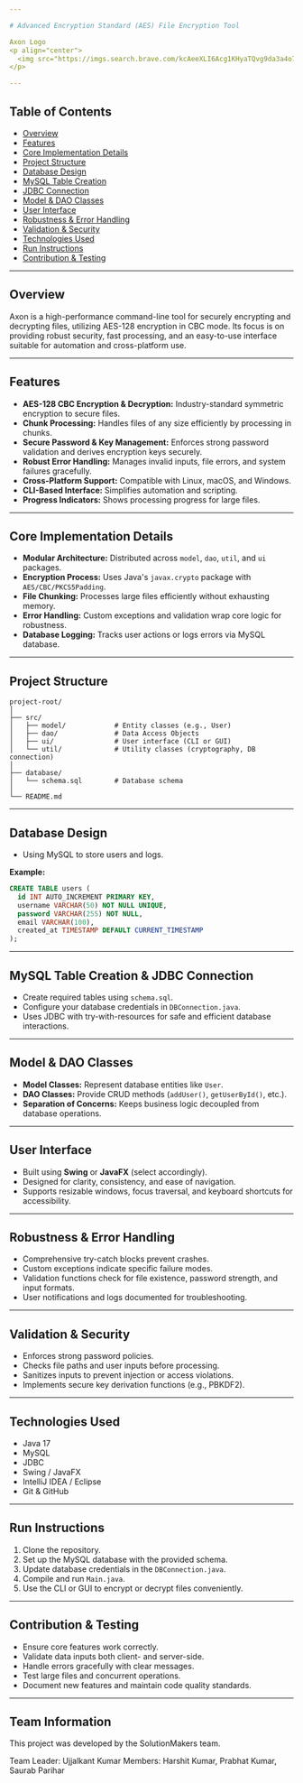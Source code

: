 ```yaml
---

# Advanced Encryption Standard (AES) File Encryption Tool

Axon Logo  
<p align="center">
  <img src="https://imgs.search.brave.com/kcAeeXLI6Acg1KHyaTQvg9da3a4o7pGvM2BWGGttsY0/rs:fit:500:0:0:0/g:ce/aHR0cHM6Ly9pbWdz/LnNlYXJjaC5icmF2/ZS5jb20vb3JnSWVX/TmE5U0owblhFeXJn/WFJ2bndLVVpSV2po/azVzelhHM1JwalEt/Yy9yczpmaXQ6NTAw/OjA6MDowL2c6Y2Uv/YUhSMGNITTZMeTkz/ZDNjdS9jR0YxWW05/NExtTnZiUzlvL2RX/Sm1jeTlYYUhrbE1q/QnAvY3lVeU1HVnVZ/M0o1Y0hScC9iMjRs/TWpCdlppVXlNRWhK/L1VFRkJKVEl3WTI5/dGNHeHAvWVc1MEpU/SXdaVzFoYVd4ei9K/VEl3YVcxd2IzSjBZ/VzUwL0pUSXdkRzhs/TWpCd2NtOTAvWldO/MEpUSXdaVkJJU1M1/cS9jR2M.jpeg" alt="AES Logo" width="200"/>
</p>

---
```


## Table of Contents

- [Overview](#overview)
- [Features](#features)
- [Core Implementation Details](#core-implementation-details)
- [Project Structure](#project-structure)
- [Database Design](#database-design)
- [MySQL Table Creation](#mysql-table-creation)
- [JDBC Connection](#jdbc-connection)
- [Model & DAO Classes](#model--dao-classes)
- [User Interface](#user-interface)
- [Robustness & Error Handling](#robustness--error-handling)
- [Validation & Security](#validation--security)
- [Technologies Used](#technologies-used)
- [Run Instructions](#run-instructions)
- [Contribution & Testing](#contribution--testing)

---

## Overview

Axon is a high-performance command-line tool for securely encrypting and decrypting files, utilizing AES-128 encryption in CBC mode. Its focus is on providing robust security, fast processing, and an easy-to-use interface suitable for automation and cross-platform use.

---

## Features

- **AES-128 CBC Encryption & Decryption:** Industry-standard symmetric encryption to secure files.
- **Chunk Processing:** Handles files of any size efficiently by processing in chunks.
- **Secure Password & Key Management:** Enforces strong password validation and derives encryption keys securely.
- **Robust Error Handling:** Manages invalid inputs, file errors, and system failures gracefully.
- **Cross-Platform Support:** Compatible with Linux, macOS, and Windows.
- **CLI-Based Interface:** Simplifies automation and scripting.
- **Progress Indicators:** Shows processing progress for large files.

---

## Core Implementation Details

- **Modular Architecture:** Distributed across `model`, `dao`, `util`, and `ui` packages.
- **Encryption Process:** Uses Java's `javax.crypto` package with `AES/CBC/PKCS5Padding`.
- **File Chunking:** Processes large files efficiently without exhausting memory.
- **Error Handling:** Custom exceptions and validation wrap core logic for robustness.
- **Database Logging:** Tracks user actions or logs errors via MySQL database.

---

## Project Structure

```
project-root/
│
├── src/
│   ├── model/            # Entity classes (e.g., User)
│   ├── dao/              # Data Access Objects
│   ├── ui/               # User interface (CLI or GUI)
│   └── util/             # Utility classes (cryptography, DB connection)
│
├── database/
│   └── schema.sql        # Database schema
│
└── README.md
```

---

## Database Design

* Using MySQL to store users and logs.

**Example:**

```sql
CREATE TABLE users (
  id INT AUTO_INCREMENT PRIMARY KEY,
  username VARCHAR(50) NOT NULL UNIQUE,
  password VARCHAR(255) NOT NULL,
  email VARCHAR(100),
  created_at TIMESTAMP DEFAULT CURRENT_TIMESTAMP
);
```

---

## MySQL Table Creation & JDBC Connection

- Create required tables using `schema.sql`.
- Configure your database credentials in `DBConnection.java`.
- Uses JDBC with try-with-resources for safe and efficient database interactions.

---

## Model & DAO Classes

- **Model Classes:** Represent database entities like `User`.
- **DAO Classes:** Provide CRUD methods (`addUser()`, `getUserById()`, etc.).
- **Separation of Concerns:** Keeps business logic decoupled from database operations.

---

## User Interface

- Built using **Swing** or **JavaFX** (select accordingly).
- Designed for clarity, consistency, and ease of navigation.
- Supports resizable windows, focus traversal, and keyboard shortcuts for accessibility.

---

## Robustness & Error Handling

- Comprehensive try-catch blocks prevent crashes.
- Custom exceptions indicate specific failure modes.
- Validation functions check for file existence, password strength, and input formats.
- User notifications and logs documented for troubleshooting.

---

## Validation & Security

- Enforces strong password policies.
- Checks file paths and user inputs before processing.
- Sanitizes inputs to prevent injection or access violations.
- Implements secure key derivation functions (e.g., PBKDF2).

---

## Technologies Used

- Java 17
- MySQL
- JDBC
- Swing / JavaFX
- IntelliJ IDEA / Eclipse
- Git & GitHub

---

## Run Instructions

1. Clone the repository.
2. Set up the MySQL database with the provided schema.
3. Update database credentials in the `DBConnection.java`.
4. Compile and run `Main.java`.
5. Use the CLI or GUI to encrypt or decrypt files conveniently.

---

## Contribution & Testing

- Ensure core features work correctly.
- Validate data inputs both client- and server-side.
- Handle errors gracefully with clear messages.
- Test large files and concurrent operations.
- Document new features and maintain code quality standards.

---
## Team Information
This project was developed by the SolutionMakers team.

Team Leader: Ujjalkant Kumar
Members: Harshit Kumar, Prabhat Kumar, Saurab Parihar
